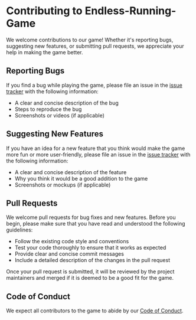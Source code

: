 # Contributing to Endless-Running-Game

We welcome contributions to our game! Whether it's reporting bugs, suggesting new features, or submitting pull requests, we appreciate your help in making the game better.

## Reporting Bugs

If you find a bug while playing the game, please file an issue in the [issue tracker](https://github.com/JayeshYadav99Endless-Running-Game---Beginner-Project/issues) with the following information:
- A clear and concise description of the bug
- Steps to reproduce the bug
- Screenshots or videos (if applicable)

## Suggesting New Features

If you have an idea for a new feature that you think would make the game more fun or more user-friendly, please file an issue in the [issue tracker](https://github.com/JayeshYadav99Endless-Running-Game---Beginner-Project/issues) with the following information:
- A clear and concise description of the feature
- Why you think it would be a good addition to the game
- Screenshots or mockups (if applicable)

## Pull Requests

We welcome pull requests for bug fixes and new features. Before you begin, please make sure that you have read and understood the following guidelines:
- Follow the existing code style and conventions
- Test your code thoroughly to ensure that it works as expected
- Provide clear and concise commit messages
- Include a detailed description of the changes in the pull request

Once your pull request is submitted, it will be reviewed by the project maintainers and merged if it is deemed to be a good fit for the game.

## Code of Conduct

We expect all contributors to the game to abide by our [Code of Conduct](https://github.com/JayeshYadav99/Avoid-the-Ravens/blob/master/CODE_OF_CONDUCT.md).
